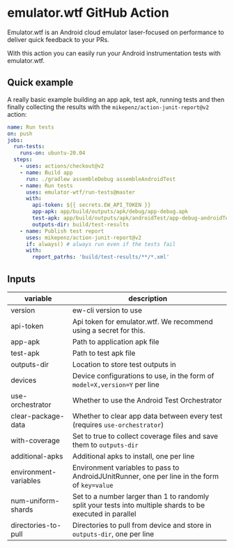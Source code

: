 # emulator.wtf GitHub Action

Emulator.wtf is an Android cloud emulator laser-focused on performance to
deliver quick feedback to your PRs.

With this action you can easily run your Android instrumentation tests with
emulator.wtf.

## Quick example

A really basic example building an app apk, test apk, running tests and then
finally collecting the results with the `mikepenz/action-junit-report@v2`
action:

```yaml
name: Run tests
on: push
jobs:
  run-tests:
    runs-on: ubuntu-20.04
  steps:
    - uses: actions/checkout@v2
    - name: Build app
      run: ./gradlew assembleDebug assembleAndroidTest
    - name: Run tests
      uses: emulator-wtf/run-tests@master
      with:
        api-token: ${{ secrets.EW_API_TOKEN }}
        app-apk: app/build/outputs/apk/debug/app-debug.apk
        test-apk: app/build/outputs/apk/androidTest/app-debug-androidTest.apk
        outputs-dir: build/test-results
    - name: Publish test report
      uses: mikepenz/action-junit-report@v2
      if: always() # always run even if the tests fail
      with:
        report_patrhs: 'build/test-results/**/*.xml'
```

## Inputs

| variable | description |
| -------- | ----------- |
| version | ew-cli version to use |
| api-token | Api token for emulator.wtf. We recommend using a secret for this. |
| app-apk | Path to application apk file |
| test-apk | Path to test apk file |
| outputs-dir | Location to store test outputs in |
| devices | Device configurations to use, in the form of `model=X,version=Y` per line |
| use-orchestrator | Whether to use the Android Test Orchestrator |
| clear-package-data | Whether to clear app data between every test (requires `use-orchestrator`) |
| with-coverage | Set to true to collect coverage files and save them to `outputs-dir` |
| additional-apks | Additional apks to install, one per line |
| environment-variables | Environment variables to pass to AndroidJUnitRunner, one per line in the form of `key=value` |
| num-uniform-shards | Set to a number larger than 1 to randomly split your tests into multiple shards to be executed in parallel |
| directories-to-pull | Directories to pull from device and store in `outputs-dir`, one per line |
